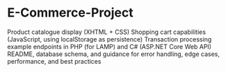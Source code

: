 # E-Commerce-Project
Product catalogue display (XHTML + CSS)  Shopping cart capabilities (JavaScript, using localStorage as persistence)  Transaction processing example endpoints in PHP (for LAMP) and C# (ASP.NET Core Web API)  README, database schema, and guidance for error handling, edge cases, performance, and best practices
